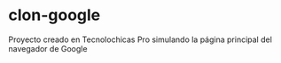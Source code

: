 # clon-google
Proyecto creado en Tecnolochicas Pro simulando la página principal del navegador de Google 
